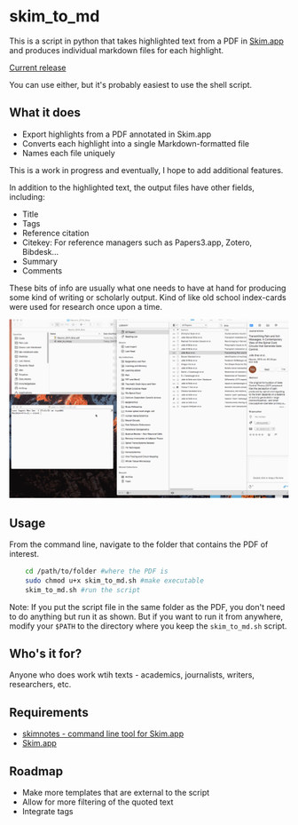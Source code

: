 # skim_to_md

This is a script in python that takes highlighted text from a PDF in [Skim.app](https://sourceforge.net/projects/skim-app) and produces individual markdown files for each highlight. 

[Current release](https://github.com/achamess/skim_to_md_script/releases)

You can use either, but it's probably easiest to use the shell script. 

## What it does

- Export highlights from a PDF annotated in Skim.app
- Converts each highlight into a single Markdown-formatted file 
- Names each file uniquely 

This is a work in progress and eventually, I hope to add additional features.

In addition to the highlighted text, the output files have other fields, including:
- Title
- Tags
- Reference citation
- Citekey: For reference managers such as Papers3.app, Zotero, Bibdesk...
- Summary
- Comments

These bits of info are usually what one needs to have at hand for producing some kind of writing or scholarly output. Kind of like old school index-cards were used for research once upon a time.

![Demo](skimtomd-demo.gif)

## Usage

From the command line, navigate to the folder that contains the PDF of interest.
	
``` bash
	cd /path/to/folder #where the PDF is
	sudo chmod u+x skim_to_md.sh #make executable
	skim_to_md.sh #run the script

```

Note: If you put the script file in the same folder as the PDF, you don't need to do anything but run it as shown. But if you want to run it from anywhere, modify your `$PATH` to the directory where you keep the `skim_to_md.sh` script. 

## Who's it for?

Anyone who does work wtih texts - academics, journalists, writers, researchers, etc.

## Requirements
- [skimnotes - command line tool for Skim.app](https://sourceforge.net/projects/skim-app/files/SkimNotes%20framework%20and%20tool/)
- [Skim.app](https://sourceforge.net/projects/skim-app)

## Roadmap

- Make more templates that are external to the script
- Allow for more filtering of the quoted text
- Integrate tags 
